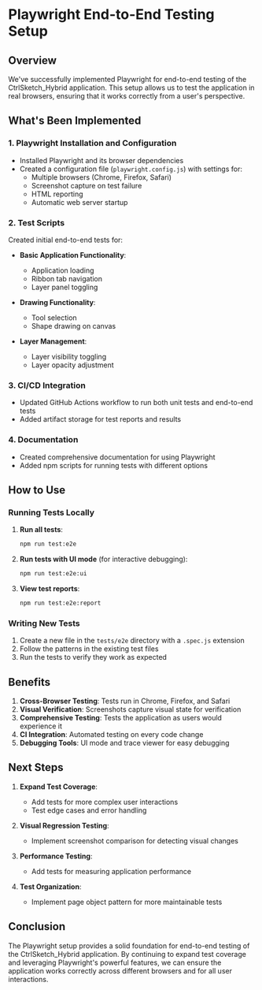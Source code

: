 # Playwright End-to-End Testing Setup

## Overview

We've successfully implemented Playwright for end-to-end testing of the CtrlSketch_Hybrid application. This setup allows us to test the application in real browsers, ensuring that it works correctly from a user's perspective.

## What's Been Implemented

### 1. Playwright Installation and Configuration

- Installed Playwright and its browser dependencies
- Created a configuration file (`playwright.config.js`) with settings for:
  - Multiple browsers (Chrome, Firefox, Safari)
  - Screenshot capture on test failure
  - HTML reporting
  - Automatic web server startup

### 2. Test Scripts

Created initial end-to-end tests for:

- **Basic Application Functionality**:
  - Application loading
  - Ribbon tab navigation
  - Layer panel toggling

- **Drawing Functionality**:
  - Tool selection
  - Shape drawing on canvas

- **Layer Management**:
  - Layer visibility toggling
  - Layer opacity adjustment

### 3. CI/CD Integration

- Updated GitHub Actions workflow to run both unit tests and end-to-end tests
- Added artifact storage for test reports and results

### 4. Documentation

- Created comprehensive documentation for using Playwright
- Added npm scripts for running tests with different options

## How to Use

### Running Tests Locally

1. **Run all tests**:
   ```bash
   npm run test:e2e
   ```

2. **Run tests with UI mode** (for interactive debugging):
   ```bash
   npm run test:e2e:ui
   ```

3. **View test reports**:
   ```bash
   npm run test:e2e:report
   ```

### Writing New Tests

1. Create a new file in the `tests/e2e` directory with a `.spec.js` extension
2. Follow the patterns in the existing test files
3. Run the tests to verify they work as expected

## Benefits

1. **Cross-Browser Testing**: Tests run in Chrome, Firefox, and Safari
2. **Visual Verification**: Screenshots capture visual state for verification
3. **Comprehensive Testing**: Tests the application as users would experience it
4. **CI Integration**: Automated testing on every code change
5. **Debugging Tools**: UI mode and trace viewer for easy debugging

## Next Steps

1. **Expand Test Coverage**:
   - Add tests for more complex user interactions
   - Test edge cases and error handling

2. **Visual Regression Testing**:
   - Implement screenshot comparison for detecting visual changes

3. **Performance Testing**:
   - Add tests for measuring application performance

4. **Test Organization**:
   - Implement page object pattern for more maintainable tests

## Conclusion

The Playwright setup provides a solid foundation for end-to-end testing of the CtrlSketch_Hybrid application. By continuing to expand test coverage and leveraging Playwright's powerful features, we can ensure the application works correctly across different browsers and for all user interactions.